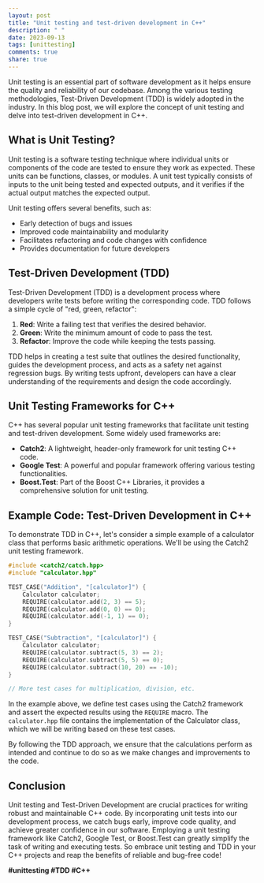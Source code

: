 ```yaml
---
layout: post
title: "Unit testing and test-driven development in C++"
description: " "
date: 2023-09-13
tags: [unittesting]
comments: true
share: true
---
```


Unit testing is an essential part of software development as it helps ensure the quality and reliability of our codebase. Among the various testing methodologies, Test-Driven Development (TDD) is widely adopted in the industry. In this blog post, we will explore the concept of unit testing and delve into test-driven development in C++.

## What is Unit Testing?
Unit testing is a software testing technique where individual units or components of the code are tested to ensure they work as expected. These units can be functions, classes, or modules. A unit test typically consists of inputs to the unit being tested and expected outputs, and it verifies if the actual output matches the expected output.

Unit testing offers several benefits, such as:
- Early detection of bugs and issues
- Improved code maintainability and modularity
- Facilitates refactoring and code changes with confidence
- Provides documentation for future developers

## Test-Driven Development (TDD)
Test-Driven Development (TDD) is a development process where developers write tests before writing the corresponding code. TDD follows a simple cycle of "red, green, refactor":
1. **Red**: Write a failing test that verifies the desired behavior.
2. **Green**: Write the minimum amount of code to pass the test.
3. **Refactor**: Improve the code while keeping the tests passing.

TDD helps in creating a test suite that outlines the desired functionality, guides the development process, and acts as a safety net against regression bugs. By writing tests upfront, developers can have a clear understanding of the requirements and design the code accordingly.

## Unit Testing Frameworks for C++
C++ has several popular unit testing frameworks that facilitate unit testing and test-driven development. Some widely used frameworks are:
- **Catch2**: A lightweight, header-only framework for unit testing C++ code.
- **Google Test**: A powerful and popular framework offering various testing functionalities.
- **Boost.Test**: Part of the Boost C++ Libraries, it provides a comprehensive solution for unit testing.

## Example Code: Test-Driven Development in C++
To demonstrate TDD in C++, let's consider a simple example of a calculator class that performs basic arithmetic operations. We'll be using the Catch2 unit testing framework.

```cpp
#include <catch2/catch.hpp>
#include "calculator.hpp"

TEST_CASE("Addition", "[calculator]") {
    Calculator calculator;
    REQUIRE(calculator.add(2, 3) == 5);
    REQUIRE(calculator.add(0, 0) == 0);
    REQUIRE(calculator.add(-1, 1) == 0);
}

TEST_CASE("Subtraction", "[calculator]") {
    Calculator calculator;
    REQUIRE(calculator.subtract(5, 3) == 2);
    REQUIRE(calculator.subtract(5, 5) == 0);
    REQUIRE(calculator.subtract(10, 20) == -10);
}

// More test cases for multiplication, division, etc.
```

In the example above, we define test cases using the Catch2 framework and assert the expected results using the `REQUIRE` macro. The `calculator.hpp` file contains the implementation of the Calculator class, which we will be writing based on these test cases.

By following the TDD approach, we ensure that the calculations perform as intended and continue to do so as we make changes and improvements to the code.

## Conclusion
Unit testing and Test-Driven Development are crucial practices for writing robust and maintainable C++ code. By incorporating unit tests into our development process, we catch bugs early, improve code quality, and achieve greater confidence in our software. Employing a unit testing framework like Catch2, Google Test, or Boost.Test can greatly simplify the task of writing and executing tests. So embrace unit testing and TDD in your C++ projects and reap the benefits of reliable and bug-free code!

**#unittesting #TDD #C++**